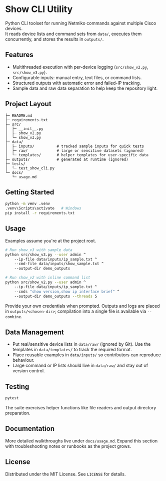 # Show CLI Utility

Python CLI toolset for running Netmiko commands against multiple Cisco devices.  
It reads device lists and command sets from `data/`, executes them concurrently, and stores the results in `outputs/`.

## Features
- Multithreaded execution with per-device logging (`src/show_v2.py`, `src/show_v3.py`).
- Configurable inputs: manual entry, text files, or command lists.
- Structured outputs with automatic error and failed-IP tracking.
- Sample data and raw data separation to help keep the repository light.

## Project Layout
```text
├─ README.md
├─ requirements.txt
├─ src/
│  ├─ __init__.py
│  ├─ show_v2.py
│  └─ show_v3.py
├─ data/
│  ├─ inputs/          # tracked sample inputs for quick tests
│  ├─ raw/             # large or sensitive datasets (ignored)
│  └─ templates/       # helper templates for user-specific data
├─ outputs/            # generated at runtime (ignored)
├─ tests/
│  └─ test_show_cli.py
└─ docs/
   └─ usage.md
```

## Getting Started
```bash
python -m venv .venv
.venv\Scripts\activate   # Windows
pip install -r requirements.txt
```

## Usage
Examples assume you're at the project root.

```bash
# Run show_v3 with sample data
python src/show_v3.py --user admin ^
    --ip-file data/inputs/ip_sample.txt ^
    --cmd-file data/inputs/show_sample.txt ^
    --output-dir demo_outputs

# Run show_v2 with inline command list
python src/show_v2.py --user admin ^
    --ip-file data/inputs/ip_sample.txt ^
    --cmds "show version,show ip interface brief" ^
    --output-dir demo_outputs --threads 5
```

Provide your own credentials when prompted. Outputs and logs are placed in `outputs/<chosen-dir>`; compilation into a single file is available via `--combine`.

## Data Management
- Put real/sensitive device lists in `data/raw/` (ignored by Git). Use the templates in `data/templates/` to track the required format.
- Place reusable examples in `data/inputs/` so contributors can reproduce behaviour.
- Large command or IP lists should live in `data/raw/` and stay out of version control.

## Testing
```bash
pytest
```
The suite exercises helper functions like file readers and output directory preparation.

## Documentation
More detailed walkthroughs live under `docs/usage.md`. Expand this section with troubleshooting notes or runbooks as the project grows.

## License
Distributed under the MIT License. See `LICENSE` for details.

